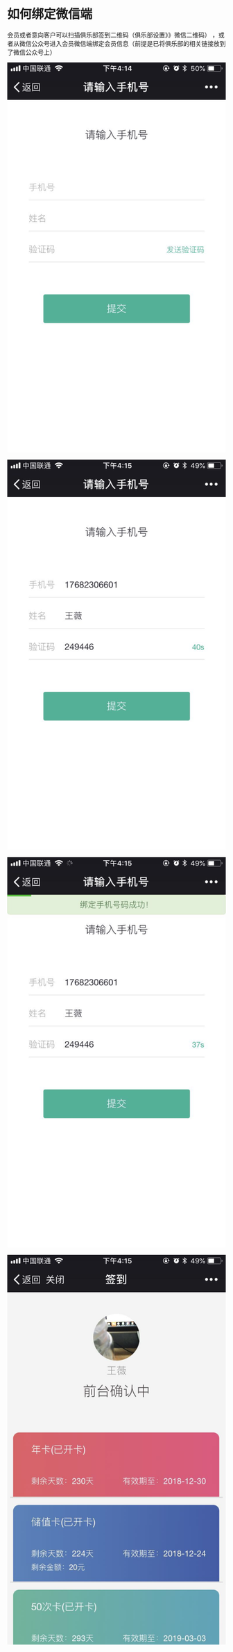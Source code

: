 # 如何绑定微信端

会员或者意向客户可以扫描俱乐部签到二维码（俱乐部设置》》微信二维码） ，或者从微信公众号进入会员微信端绑定会员信息（前提是已将俱乐部的相关链接放到了微信公众号上）

![](../.gitbook/assets/1%20%284%29.jpg)

![](../.gitbook/assets/2%20%284%29.jpg)

![](../.gitbook/assets/3%20%286%29.jpg)

![](../.gitbook/assets/4%20%286%29.jpg)

